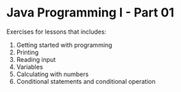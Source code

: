 # Java Programming I - Part 01

Exercises for lessons that includes:

1. Getting started with programming
2. Printing
3. Reading input
4. Variables
5. Calculating with numbers
6. Conditional statements and conditional operation